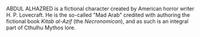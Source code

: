 ABDUL ALHAZRED is a fictional character created by American horror writer H. P. Lovecraft. He is the so-called "Mad Arab" credited with authoring the fictional book _Kitab al-Azif_ (the _Necronomicon_), and as such is an integral part of Cthulhu Mythos lore.
